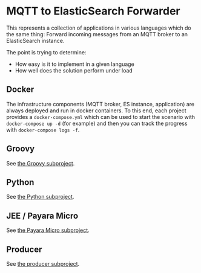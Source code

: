 # MQTT to ElasticSearch Forwarder

This represents a collection of applications in various languages which do the same thing:
Forward incoming messages from an MQTT broker to an ElasticSearch instance.

The point is trying to determine:

* How easy is it to implement in a given language
* How well does the solution perform under load

## Docker

The infrastructure components (MQTT broker, ES instance, application) are always deployed
and run in docker containers. To this end, each project provides a `docker-compose.yml`
which can be used to start the scenario with `docker-compose up -d` (for example)
and then you can track the progress with `docker-compose logs -f`.

## Groovy

See [the Groovy subproject](./groovy/README.md).

## Python

See [the Python subproject](./python/README.md).

## JEE / Payara Micro

See [the Payara Micro subproject](./payara-micro/README.md).

## Producer

See [the producer subproject](./producer/README.md).

